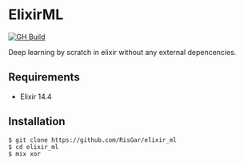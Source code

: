 # ElixirML

[![GH Build](https://github.com/RisGar/elixir_ml/actions/workflows/elixir.yml/badge.svg)](https://github.com/RisGar/elixir_ml/actions/workflows/elixir.yml)

Deep learning by scratch in elixir without any external depencencies.

## Requirements

- Elixir 14.4

## Installation

```console
$ git clone https://github.com/RisGar/elixir_ml
$ cd elixir_ml
$ mix xor
```
